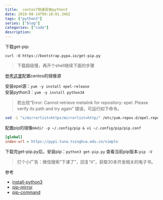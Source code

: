 ```yaml
---
title:  centos7快速安装python3
date: 2018-08-14T09:18:01.346Z
tags: ["python3"]
series: ["blog"]
categories: ["code"]
description: 
---
```


下载get-pip:
```shell
curl -O https://bootstrap.pypa.io/get-pip.py
```
> 下载超级慢，再开个shell继续下面的步骤

[参考这里](https://sxy91.com/posts/mongo/)配置centos的镜像源

安装epel源：`yum -y install epel-release`  
安装python3：`yum -y install python34`  

>若出现“Error: Cannot retrieve metalink for repository: epel. Please verify its path and try again” 错误，可运行如下命令。

```bash
sed -i "s/mirrorlist=https/mirrorlist=http/" /etc/yum.repos.d/epel.repo
```

配置pip的镜像`mkdir -p ~/.config/pip & vi ~/.config/pip/pip.conf`
```ini
[global]
index-url = https://pypi.tuna.tsinghua.edu.cn/simple
```

下载完get-pip.py后，安装pip：`python3 get-pip.py`
查看当前pip版本:`pip -V` 

> 打个小广告：微信搜索“下课了”，回复“it”，获取30本开发相关的电子书。

参考

- [install-python3](http://ask.xmodulo.com/install-python3-centos.html)
- [pip-mirror](https://pip.pypa.io/en/stable/user_guide/#configuration)
- [pip-command](http://www.cnblogs.com/xueweihan/p/4981704.htm)
